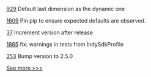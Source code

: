 
[929](https://github.com/hyperledger-labs/solang/pull/929) Default last dimension as the dynamic one

[1609](https://github.com/hyperledger/indy-plenum/pull/1609) Pin pip to ensure expected defaults are observed.

[37](https://github.com/hyperledger-labs/hlf-connector/pull/37) Increment version after release

[1865](https://github.com/hyperledger/aries-cloudagent-python/pull/1865) fix: warnings in tests from IndySdkProfile

[253](https://github.com/hyperledger/fabric-chaincode-java/pull/253) Bump version to 2.5.0


[See more >>>](https://start-here.hyperledger.org/pull-requests)
